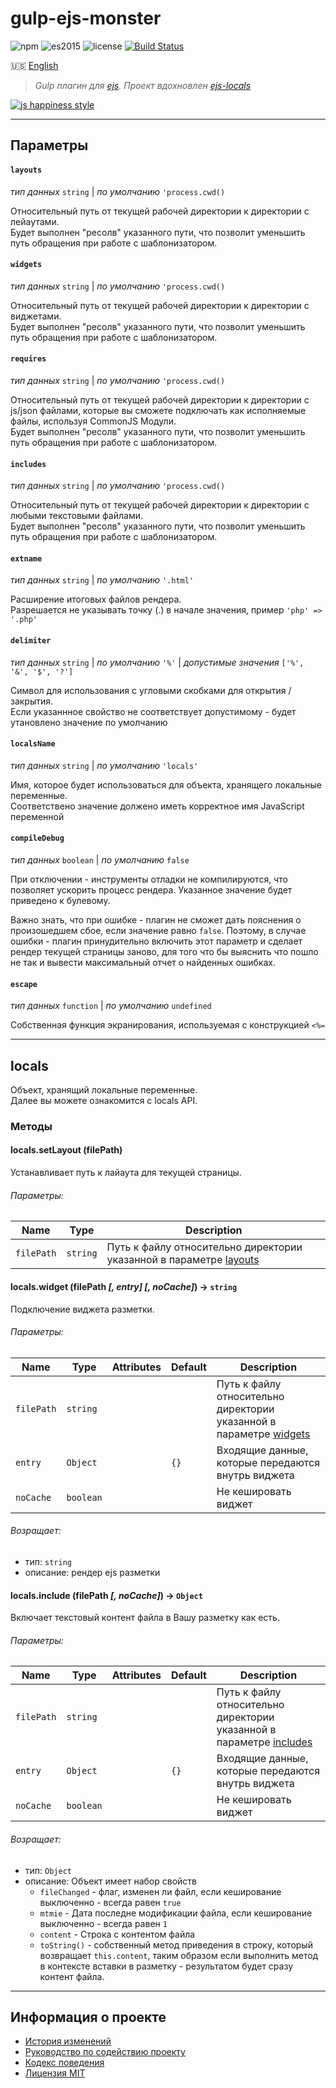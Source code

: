# gulp-ejs-monster

![npm](https://img.shields.io/badge/node-6.3.1-yellow.svg)
![es2015](https://img.shields.io/badge/ECMAScript-2015_(ES6)-blue.svg)
![license](https://img.shields.io/badge/License-MIT-orange.svg)
[![Build Status](https://travis-ci.org/dutchenkoOleg/gulp-ejs-monster.svg?branch=v3)](https://travis-ci.org/dutchenkoOleg/gulp-ejs-monster)


:us: [English](./README.md)

> _Gulp плагин для [ejs](http://ejs.co/). Проект вдохновлен [ejs-locals](https://github.com/RandomEtc/ejs-locals)_

[![js happiness style](https://cdn.rawgit.com/JedWatson/happiness/master/badge.svg)](https://github.com/JedWatson/happiness)


---

## Параметры

#### `layouts` 

_тип данных_ `string`
|
_по умолчанию_ `'process.cwd()`

Относительный путь от текущей рабочей директории к директории с лейаутами.  
Будет выполнен "ресолв" указанного пути, что позволит уменьшить путь обращения при работе с шаблонизатором.

#### `widgets` 

_тип данных_ `string`
|
_по умолчанию_ `'process.cwd()`

Относительный путь от текущей рабочей директории к директории с виджетами.  
Будет выполнен "ресолв" указанного пути, что позволит уменьшить путь обращения при работе с шаблонизатором.

#### `requires` 

_тип данных_ `string`
|
_по умолчанию_ `'process.cwd()`

Относительный путь от текущей рабочей директории к директории с js/json файлами, которые вы сможете подключать как исполняемые файлы, используя CommonJS Модули.  
Будет выполнен "ресолв" указанного пути, что позволит уменьшить путь обращения при работе с шаблонизатором.

#### `includes` 

_тип данных_ `string`
|
_по умолчанию_ `'process.cwd()`

Относительный путь от текущей рабочей директории к директории c любыми текстовыми файлами.   
Будет выполнен "ресолв" указанного пути, что позволит уменьшить путь обращения при работе с шаблонизатором.

#### `extname` 

_тип данных_ `string`
|
_по умолчанию_ `'.html'`

Расширение итоговых файлов рендера.  
Разрешается не указывать точку (.) в начале значения, пример `'php' => '.php'`

#### `delimiter` 

_тип данных_ `string` 
|
_по умолчанию_ `'%'`
|
_допустимые значения_ `['%', '&', '$', '?']`

Символ для использования с угловыми скобками для открытия / закрытия.  
Если указаннное свойство не соответствует допустимому - будет утановлено значение по умолчанию 

#### `localsName`

_тип данных_ `string` 
|
_по умолчанию_ `'locals'`

Имя, которое будет использоваться для объекта, хранящего локальные переменные.  
Соответствено значение должено иметь корректное имя JavaScript переменной

#### `compileDebug`

_тип данных_ `boolean` 
|
_по умолчанию_ `false`

При отключении - инструменты отладки не компилируются, что позволяет ускорить процесс рендера. Указанное значение будет приведено к булевому.

Важно знать, что при ошибке - плагин не сможет дать пояснения о произошедшем сбое, если значение равно `false`. Поэтому, в случае ошибки - плагин принудительно включить этот параметр и сделает рендер текущей страницы заново, для того что бы выяснить что пошло не так и вывести максимальный отчет о найденных ошибках. 

#### `escape`

_тип данных_ `function` 
|
_по умолчанию_ `undefined`

Собственная функция экранирования, используемая с конструкцией `<%=`



---

## locals

Объект, хранящий локальные переменные.  
Далее вы можете ознакомится с locals API.


### Методы

#### locals.setLayout (filePath)

Устанавливает путь к лайаута для текущей страницы.

###### Параметры:

Name | Type | Description
--- | --- | ---
`filePath` | `string` | Путь к файлу относительно директории указанной в параметре [layouts](#layouts)

#### locals.widget (filePath _[, entry] [, noCache]_) → `string`

Подключение виджета разметки.

###### Параметры:

Name | Type | Attributes | Default | Description
--- | --- | --- | --- | ---
`filePath` | `string` |  |  | Путь к файлу относительно директории указанной в параметре [widgets](#widgets)
`entry` | `Object` | <optional> | `{}` | Входящие данные, которые передаются внутрь виджета
`noCache` | `boolean` | <optional> |  | Не кешировать виджет

###### Возращает:

- тип: `string`
- описание:	рендер ejs разметки

#### locals.include (filePath _[, noCache]_) → `Object`

Включает текстовый контент файла в Вашу разметку как есть.

###### Параметры:

Name | Type | Attributes | Default | Description
--- | --- | --- | --- | ---
`filePath` | `string` |  |  | Путь к файлу относительно директории указанной в параметре [includes](#includes)
`entry` | `Object` | <optional> | `{}` | Входящие данные, которые передаются внутрь виджета
`noCache` | `boolean` | <optional> |  | Не кешировать виджет

###### Возращает:

- тип: `Object`
- описание:	Объект имеет набор свойств
	- `fileChanged` - флаг, изменен ли файл, если кеширование выключенно - всегда равен `true`
	- `mtmie` - Дата последне модификации файла, если кеширование выключенно - всегда равен `1`
	- `content` - Строка с контентом файла
	- `toString()` - собственный метод приведения в строку, который возвращает `this.content`, таким образом если выполнить метод в контексте вставки в разметку - результатом будет сразу контент файла.

---

## Информация о проекте

* [История изменений](./CHANGELOG-RU.md)
* [Руководство по содействию проекту](./CONTRIBUTING-RU.md)
* [Кодекс поведения](./CODE_OF_CONDUCT-RU.md)
* [Лицензия MIT](./LICENSE)
